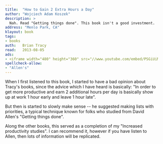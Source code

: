 ```yaml
---
title:	"How to Gain 2 Extra Hours a Day"
author: "Wojciech Adam Koszek"
description: >
  Nah. Read "Getting things done". This book isn't a good investment.
address: "Menlo Park, CA"
klayout: book
tags:
- books
auth:	Brian Tracy
read:	2013-08-05
ads:
- <iframe width="480" height="360" src="//www.youtube.com/embed/PSGiUiMo_ZE" frameborder="0" allowfullscreen></iframe>
spellcheck-allow:
- "Allen's"
---
```

When I first listened to this book, I started to have a bad opinion about Tracy's
books, since the advice which I have heard is basically: "In order to get
more productive and earn 2 additional hours per day is basically show up at
work 1 hour early and leave 1 hour late".

But then is started to slowly make sense -- he suggested making lists with
priorities, a typical technique known for folks who studied from David
Allen's "Getting things done".

Along the other books, this served as a completion of my "Increased
productivity studies". I can recommend it, however if you have listen to
Allen, then lots of information will be replicated.


